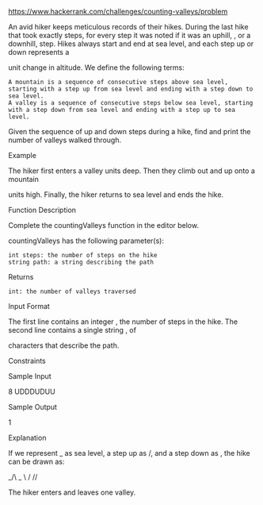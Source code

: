 https://www.hackerrank.com/challenges/counting-valleys/problem

An avid hiker keeps meticulous records of their hikes. During the last hike that took exactly steps, for every step it was noted if it was an uphill, , or a downhill, step. Hikes always start and end at sea level, and each step up or down represents a

unit change in altitude. We define the following terms:

    A mountain is a sequence of consecutive steps above sea level, starting with a step up from sea level and ending with a step down to sea level.
    A valley is a sequence of consecutive steps below sea level, starting with a step down from sea level and ending with a step up to sea level.

Given the sequence of up and down steps during a hike, find and print the number of valleys walked through.

Example

The hiker first enters a valley units deep. Then they climb out and up onto a mountain

units high. Finally, the hiker returns to sea level and ends the hike.

Function Description

Complete the countingValleys function in the editor below.

countingValleys has the following parameter(s):

    int steps: the number of steps on the hike
    string path: a string describing the path

Returns

    int: the number of valleys traversed

Input Format

The first line contains an integer
, the number of steps in the hike.
The second line contains a single string , of

characters that describe the path.

Constraints

Sample Input

8
UDDDUDUU

Sample Output

1

Explanation

If we represent _ as sea level, a step up as /, and a step down as \, the hike can be drawn as:

_/\      _
   \    /
    \/\/

The hiker enters and leaves one valley.